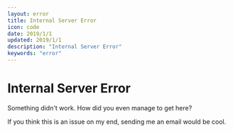 ```yaml
---
layout: error
title: Internal Server Error
icon: code
date: 2019/1/1
updated: 2019/1/1
description: "Internal Server Error"
keywords: "error"
---
```


# Internal Server Error

Something didn't work. How did you even manage to get here?

If you think this is an issue on my end, sending me an email would be cool.
